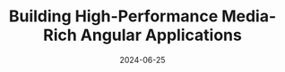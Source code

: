 ---
slug: cloudnary-for-angular
tag: Media Transformation
title: 'Building High-Performance Media-Rich Angular Applications'
description: 'In today&#8217;s media-rich digital landscape, efficient and seamless media management is crucial for delivering outstanding user experiences. This workshop is designed to provide Angular developers with a comprehensive understanding of Cloudinary&#8217;s powerful Angular SDK and its extensive features. We will also spend a lot of time talking about web performance best practices for media heavy applications - making sure that those Core Web Vitals scores are all in the green!<br /><br />Cloudinary&#8217;s Angular SDK simplifies the integration of media assets into Angular applications, offering a wide range of capabilities for efficient media management.<br /><br />Integrating Cloudinary SDK in an Angular Application:<br />Learn how to seamlessly incorporate Cloudinary&#8217;s Angular SDK into your Angular project, enabling you to leverage its robust media management capabilities.<br /><br />Uploading Images and Videos from Angular:<br />Discover how to upload images and videos directly from your Angular apps, streamlining the media upload process and enhancing the user experience.<br /><br />Implementing Dynamic Image and Video Transformations:<br />Explore the power of Cloudinary&#8217;s transformation capabilities, allowing you to dynamically manipulate images and videos on-the-fly, including resizing, cropping, applying filters, and more (yes, including AI capabilities).<br /><br />Optimizing Media Assets for Better Performance:<br />Understand best practices for optimizing media assets, ensuring faster load times and improved performance, resulting in a smoother user experience across various devices and network conditions.<br /><br />Handling Responsive Images and Lazy Loading:<br />Learn how to leverage Cloudinary&#8217;s features to deliver responsive images and implement lazy loading techniques, ensuring optimal performance and efficient resource utilization.<br /><br />Building Interactive Image Galleries and Video Players:<br />Discover how to create engaging and interactive image galleries and video players using Cloudinary&#8217;s Angular SDK, enhancing the visual appeal and user engagement of your applications.<br /><br />Hands-on Exercises and Real-World Examples:<br />Throughout the workshop, you&#8217;ll have the opportunity to apply the concepts you&#8217;ve learned through hands-on exercises and real-world examples, solidifying your understanding and preparing you for seamless integration of media management capabilities into your Angular projects.<br /><br />Whether you&#8217;re building a content-rich web application, an e-commerce platform, or a media-centric website, this workshop will equip you with the skills and knowledge necessary to harness the full potential of Cloudinary&#8217;s Angular SDK for modern media management.'
date: '2024-06-25'
time: '9am-1pm'
recipients: For all
authors: 
    - name: Tamas Piros
      biography: Developer Evangelist with a passion to teach & preach the latest & greatest technologies out there. Speaks 4 languages, plays waterpolo.
      image: https://media.licdn.com/dms/image/C4E03AQH3S0niykm3Mw/profile-displayphoto-shrink_200_200/0/1519756015728?e=1718841600&v=beta&t=GtgxbX8nYS6A4_0aCW9x2Z_YDAYZURbOVVwTbx3VPfQ
      link: https://www.linkedin.com/in/tpiros/
location: 
    name: Midas Palace Hotel
    mapsLink: /venue
image: https://res.cloudinary.com/dp1gwjz5w/image/upload/v1710957882/ngrome-sponsors/cloudinary_logo_blue_0720_svg_nmxmoq.svg
link: /workshops/cloudnary-for-angular
ticket:  'https://ti.to/ngrome-events/cloudnary-for-angular-media-mastery-workshop'
col: 1
---